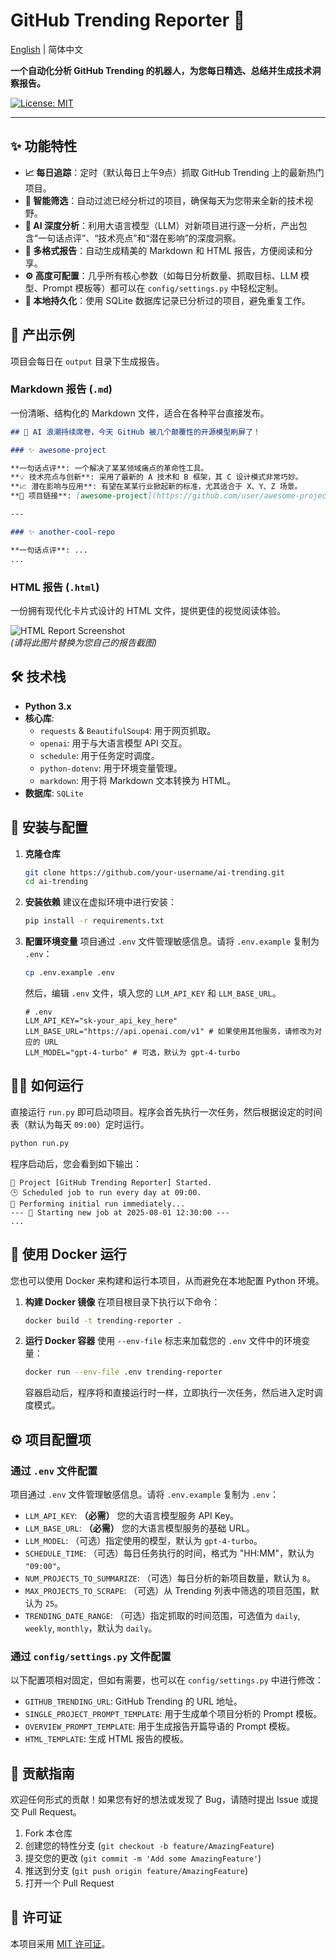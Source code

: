 # GitHub Trending Reporter 🚀

[English](./README-EN.md) | 简体中文

**一个自动化分析 GitHub Trending 的机器人，为您每日精选、总结并生成技术洞察报告。**

[![License: MIT](https://img.shields.io/badge/License-MIT-yellow.svg)](https://opensource.org/licenses/MIT)

---

## ✨ 功能特性

- **📈 每日追踪**：定时（默认每日上午9点）抓取 GitHub Trending 上的最新热门项目。
- **🤖 智能筛选**：自动过滤已经分析过的项目，确保每天为您带来全新的技术视野。
- **🧠 AI 深度分析**：利用大语言模型（LLM）对新项目进行逐一分析，产出包含“一句话点评”、“技术亮点”和“潜在影响”的深度洞察。
- **📰 多格式报告**：自动生成精美的 Markdown 和 HTML 报告，方便阅读和分享。
- **⚙️ 高度可配置**：几乎所有核心参数（如每日分析数量、抓取目标、LLM 模型、Prompt 模板等）都可以在 `config/settings.py` 中轻松定制。
- **💾 本地持久化**：使用 SQLite 数据库记录已分析过的项目，避免重复工作。

## 📝 产出示例

项目会每日在 `output` 目录下生成报告。

### Markdown 报告 (`.md`)

一份清晰、结构化的 Markdown 文件，适合在各种平台直接发布。

```markdown
## 🚀 AI 浪潮持续席卷，今天 GitHub 被几个颠覆性的开源模型刷屏了！

### ✨ awesome-project

**一句话点评**: 一个解决了某某领域痛点的革命性工具。
**💡 技术亮点与创新**: 采用了最新的 A 技术和 B 框架，其 C 设计模式非常巧妙。
**📈 潜在影响与应用**: 有望在某某行业掀起新的标准，尤其适合于 X、Y、Z 场景。
**🔗 项目链接**: [awesome-project](https://github.com/user/awesome-project)

---

### ✨ another-cool-repo

**一句话点评**: ...
...
```

### HTML 报告 (`.html`)

一份拥有现代化卡片式设计的 HTML 文件，提供更佳的视觉阅读体验。

![HTML Report Screenshot](https://user-images.githubusercontent.com/your-id/your-repo/assets/html-screenshot.png)  
*(请将此图片替换为您自己的报告截图)*

## 🛠️ 技术栈

- **Python 3.x**
- **核心库**:
  - `requests` & `BeautifulSoup4`: 用于网页抓取。
  - `openai`: 用于与大语言模型 API 交互。
  - `schedule`: 用于任务定时调度。
  - `python-dotenv`: 用于环境变量管理。
  - `markdown`: 用于将 Markdown 文本转换为 HTML。
- **数据库**: `SQLite`

## 🚀 安装与配置

1.  **克隆仓库**
    ```bash
    git clone https://github.com/your-username/ai-trending.git
    cd ai-trending
    ```

2.  **安装依赖**
    建议在虚拟环境中进行安装：
    ```bash
    pip install -r requirements.txt
    ```

3.  **配置环境变量**
    项目通过 `.env` 文件管理敏感信息。请将 `.env.example` 复制为 `.env`：
    ```bash
    cp .env.example .env
    ```
    然后，编辑 `.env` 文件，填入您的 `LLM_API_KEY` 和 `LLM_BASE_URL`。
    ```env
    # .env
    LLM_API_KEY="sk-your_api_key_here"
    LLM_BASE_URL="https://api.openai.com/v1" # 如果使用其他服务，请修改为对应的 URL
    LLM_MODEL="gpt-4-turbo" # 可选，默认为 gpt-4-turbo
    ```

## 🏃‍♂️ 如何运行

直接运行 `run.py` 即可启动项目。程序会首先执行一次任务，然后根据设定的时间表（默认为每天 `09:00`）定时运行。

```bash
python run.py
```

程序启动后，您会看到如下输出：
```
🚀 Project [GitHub Trending Reporter] Started.
🕒 Scheduled job to run every day at 09:00.
🏃 Performing initial run immediately...
--- 🚀 Starting new job at 2025-08-01 12:30:00 ---
...
```

## 🐳 使用 Docker 运行

您也可以使用 Docker 来构建和运行本项目，从而避免在本地配置 Python 环境。

1.  **构建 Docker 镜像**
    在项目根目录下执行以下命令：
    ```bash
    docker build -t trending-reporter .
    ```

2.  **运行 Docker 容器**
    使用 `--env-file` 标志来加载您的 `.env` 文件中的环境变量：
    ```bash
    docker run --env-file .env trending-reporter
    ```
    容器启动后，程序将和直接运行时一样，立即执行一次任务，然后进入定时调度模式。

## ⚙️ 项目配置项

### 通过 `.env` 文件配置
项目通过 `.env` 文件管理敏感信息。请将 `.env.example` 复制为 `.env`：

- `LLM_API_KEY`: **（必需）** 您的大语言模型服务 API Key。
- `LLM_BASE_URL`: **（必需）** 您的大语言模型服务的基础 URL。
- `LLM_MODEL`: （可选）指定使用的模型，默认为 `gpt-4-turbo`。
- `SCHEDULE_TIME`: （可选）每日任务执行的时间，格式为 "HH:MM"，默认为 `"09:00"`。
- `NUM_PROJECTS_TO_SUMMARIZE`: （可选）每日分析的新项目数量，默认为 `8`。
- `MAX_PROJECTS_TO_SCRAPE`: （可选）从 Trending 列表中筛选的项目范围，默认为 `25`。
- `TRENDING_DATE_RANGE`: （可选）指定抓取的时间范围，可选值为 `daily`, `weekly`, `monthly`，默认为 `daily`。

### 通过 `config/settings.py` 文件配置

以下配置项相对固定，但如有需要，也可以在 `config/settings.py` 中进行修改：

- `GITHUB_TRENDING_URL`: GitHub Trending 的 URL 地址。
- `SINGLE_PROJECT_PROMPT_TEMPLATE`: 用于生成单个项目分析的 Prompt 模板。
- `OVERVIEW_PROMPT_TEMPLATE`: 用于生成报告开篇导语的 Prompt 模板。
- `HTML_TEMPLATE`: 生成 HTML 报告的模板。

## 🤝 贡献指南

欢迎任何形式的贡献！如果您有好的想法或发现了 Bug，请随时提出 Issue 或提交 Pull Request。

1.  Fork 本仓库
2.  创建您的特性分支 (`git checkout -b feature/AmazingFeature`)
3.  提交您的更改 (`git commit -m 'Add some AmazingFeature'`)
4.  推送到分支 (`git push origin feature/AmazingFeature`)
5.  打开一个 Pull Request

## 📄 许可证

本项目采用 [MIT 许可证](LICENSE)。
